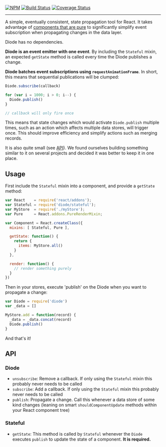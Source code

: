 [![NPM](https://nodei.co/npm/diode.png)](https://npmjs.org/package/diode)
[![Build Status](https://travis-ci.org/vigetlabs/diode.png?branch=master)](https://travis-ci.org/vigetlabs/diode)
[![Coverage Status](https://coveralls.io/repos/vigetlabs/diode/badge.svg)](https://coveralls.io/r/vigetlabs/diode)

---

A simple, eventually consistent, state propagation tool for React. It
takes advantage of
[components that are pure](http://facebook.github.io/react/docs/pure-render-mixin.html)
to significantly simplify event subscription when propagating changes
in the data layer.

Diode has no dependencies.

**Diode is an event emitter with one event**. By including the `Stateful`
mixin, an expected `getState` method is called every time the Diode
publishes a change.

**Diode batches event subscriptions using `requestAnimationFrame`**. In
short, this means that sequential publications will be clumped:

```javascript
Diode.subscribe(callback)

for (var i = 1000; i > 0; i--) {
  Diode.publish()
}

// callback will only fire once
```

This means that state changes which would activate `Diode.publish`
multiple times, such as an action which affects multiple data stores,
will trigger once. This should improve efficiency and simplify actions
such as merging records.

It is also quite small (see [API](#api)). We found ourselves building
something similar to it on several projects and decided it was better
to keep it in one place.

## Usage

First include the `Stateful` mixin into a component, and provide a
`getState` method:

```javascript
var React    = require('react/addons');
var Stateful = require('diode/stateful');
var MyStore  = require('./myStore');
var Pure     = React.addons.PureRenderMixin;

var Component = React.createClass({
  mixins: [ Stateful, Pure ],

  getState: function() {
    return {
      items: MyStore.all()
    }
  },

  render: function() {
    // render something purely
  }
})
```

Then in your stores, execute 'publish' on the Diode when you want to
propagate a change:

```javascript
var Diode = require('diode')
var _data = []

MyStore.add = function(record) {
  _data = _data.concat(record)
  Diode.publish()
}
```

And that's it!

## API

### Diode

- `unsubscribe`: Remove a callback. If only using the `Stateful` mixin
  this probably never needs to be called
- `subscribe`: Add a callback. If only using the `Stateful` mixin
  this probably never needs to be called
- `publish`: Propagate a change. Call this whenever a data store of
  some kind changes (leaning on smart `shouldComponentUpdate` methods
  within your React component tree)

### Stateful

- `getState`: This method is called by `Stateful` whenever the `Diode`
  executes `publish` to update the state of a component. **It is required.**
